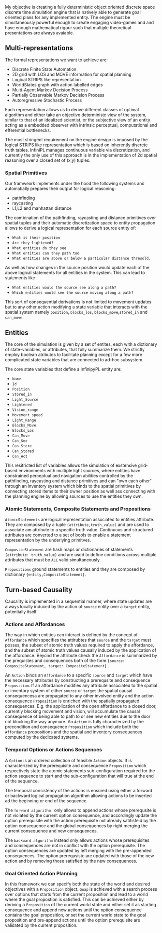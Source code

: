 My objective is creating a fully deterministic object oriented discrete space discrete time simulation engine that is natively able to generate goal oriented plans for any implemented entity. The engine must be simultaneously powerful enough to create engaging video-games and and have enough mathematical rigour such that multiple theoretical presentations are always avaiable. 
## Multi-representations
The formal representations we want to achieve are:
* Discrete Finite State Automation
* 2D grid with LOS and MOVE information for spatial planning
* Logical STRIPS like representation
* WorldStates graph with action labelled edges
* Multi-Agent Markov Decision Process
* Partially Observable Markov Decision Process
* Autoregressive Stochastic Process

Each representation allows us to derive different classes of optimal algorithm and either take an objective deterministc view of the system, similar to that of an idealized scientist, or the subjective view of an entity acting as a embedded observer with intrinsic perceptual, computational and efferential bottlenecks.

The most stringent requirement on the engine design is imposed by the logical STRIPS like representation which is based on inherently discrete truth tables. InfiniPL manages continuous variable via discretization, and currently the only use of this approach is in the implementation of 2d spatial reasoning over a closed set of (x,y) tuples. 

### Spatial Primitives


Our framweork implements under the hood the following systems and automatially prepares their output for logical reasoning:
* pathfinding
* raycasting
* L1,L2 and manhattan distance

The combination of the pathfinding, raycasting and distance primitives over spatial tuples and their automatic discretization space to entity propagation allows to derive a logical representation for each source entity of:
* `What is their position`
* `Are they lightened?`
* `What entities do they see`
* `What entities can they path too`
* `What entities are above or below a particular distance thresold.`


As well as how changes in the source position would update each of the above logical statements for all entities in the system. This can lead to statements like 
* `What entities would the source see along a path?`
* `Which entities would see the source moving along a path?`

This sort of consequential derivations is not limited to movement updates but to any other action modifying a state variable that interacts with the spatial system namely `position`, `blocks_los`, `blocks_move`,`stored_in` and `can_move`.

## Entities
The core of the simulation is given by a set of entites, each with a dictionary of state-variables, or attributes, that fully summarize them. We strictly employ boolean atributes to facilitate planning except for a few more complicated state variables that are connected to ad-hoc subsystem. 

The core state variables that define a InfinipyPL entity are:
* `Name`
* `Id`
* `Position`
* `Stored_in`
* `Light_Source`
* `Lightened`
* `Vision_range`
* `Movement_speed`
* `Light_Range`
* `Blocks_Move`
* `Blocks_Los`
* `Can_Move`
* `Can_See`
* `Can_Store`
* `Can_Stored`
* `Can_Act`

This resitricted list of variables allows the simulation of exstensive grid-based environments with multiple light sources, where entities have constrained perceptual and navigation abilities controlled by the pathfinding, raycasting and distance primitives and can "own each other" through an inventory system which binds to the spatial primitives by connecting stored items to their owner position as well ass connecting with the planning engine by allowing sources to use the entities they own.

### Atomic Statements, Composite Statements and Propositions

`AtomicStatements` are logical representation associated to entities attribute. They are composed by a tuple `(attribute,truth_value)` and are used to associate am attribute to a specific truth value. Continuous and structured attributes are converted to a set of bools to enable a statement representation by the underlying primitves. 

`CompositeStatement` are hash maps or dictionaries of statements `{attribute: truth_value}` and are used to define conditions across multiple attributes that must be `ALL` valid simultaneously.

`Propositions` ground statements to entities and they are composed by dictionary `{entity,CompositeStatement}`.

## Turn-based Causality
Causality is implemented in a sequential manner, where state updates are always locally induced by the action of `source` entity over a `target` entity, potentially itself. 

### Actions and Affordances

The way in which entities can interact is defined by the concept of `Affordance` which specifies the attirubtes that `source` and the `target` must posses, the subset of atomic truth values required to apply the affordance, and the subset of atomic truth values causally induced by the application of the affordance. Beyond the attribute check the `Affordance` is summarized by the prequistes and consequences both of the form `{source: CompositeStatement, target: CompositeStatement}` .

An `Action` binds an `Affordance` to a specific `source` and `target` which have the necessary attributes by constructing a prerequsite and consequence `Proposition`. 
If an affordance modifies any attribute associated to the spatial or inventory system of either `source` or `target` the spatial causal consequencesa are propagated to any other involved entity and the action consequence `Proposition` is enriched with the spatially propagated consequences. E.g. the application of the open affordance to a closed door, currently blocking movement and vision, will accumulate the causal consequence of being able to path  to or see new entities due to the door not blocking the way anymore. 
An `Action` is fully characterized by the precondition and consequence `Proposition` which include both the `Affordance` propositions and the spatial and inventory consequences computed by the dedicated systems.


### Temporal Options or Actions Sequences
A `Option` is an ordered collection of feasible `Action` objects. It is characterized by the prerequisite and consequence `Proposition` which respectively state the atomic statements sub-configuration required for the action sequence to start and the sub-configuration that will true at the end of the sequence.

The temporal consistency of the actions is ensured using either a forward or backward logical propagation algorithm allowing actions to be inserted ad the beginning or end of the sequence. 

The `forward algorithm ` only allows to append actions whose prerequsite is not violated by the current option consequence, and accordingly update the option prerequisite with the action prerequisite not already satifisfeid by the option consequence and the global consequences by right merging the current consequence and new consequences.  

The `backward algorithm` instead only allows actions whose prerequisites and consequences are not in conflict with the option prerequisite. The option consequences are updated by left merging with the pre-appended consequences. The option prerequsiste are updated with those of the new action and by removing those satisfied by the new consequences.

### Goal Oriented Action Planning
In this framework we can specify both the state of the world and desired objectives with a `Proposition` object.  `Goap` is achieved with a search process over options that starts from the current proposition and lead to a world where the goal propostion is satisfied. This can be achieved either by deriving a `Proposition` of the current world state and either set it as starting consequence and append new actions until the option consequence contains the goal proposition, or set the current world state to the goal proposition and 
pre-append actions until the option prerequisite are validated by the current proposition.
